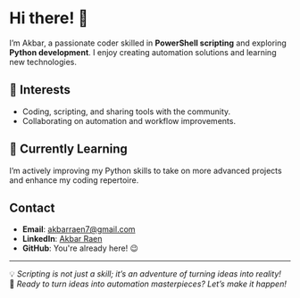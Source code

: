 # Hi there! 👋

I’m Akbar, a passionate coder skilled in **PowerShell scripting** and exploring **Python development**. I enjoy creating automation solutions and learning new technologies.

## 🎯 Interests
- Coding, scripting, and sharing tools with the community.
- Collaborating on automation and workflow improvements.

## 🌱 Currently Learning
I’m actively improving my Python skills to take on more advanced projects and enhance my coding repertoire.

## Contact
- **Email**: akbarraen7@gmail.com
- **LinkedIn**: [Akbar Raen](http://linkedin.com/in/akbarraen)
- **GitHub**: You're already here! 😉

---

💡 *Scripting is not just a skill; it’s an adventure of turning ideas into reality!*<br>
🚀 *Ready to turn ideas into automation masterpieces? Let’s make it happen!*
